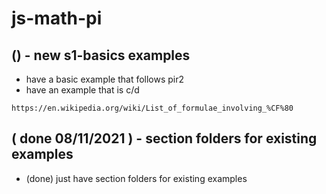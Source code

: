 # js-math-pi

## () - new s1-basics examples
* have a basic example that follows pir2
* have an example that is c/d
```
https://en.wikipedia.org/wiki/List_of_formulae_involving_%CF%80
```

## ( done 08/11/2021 ) - section folders for existing examples
* (done) just have section folders for existing examples